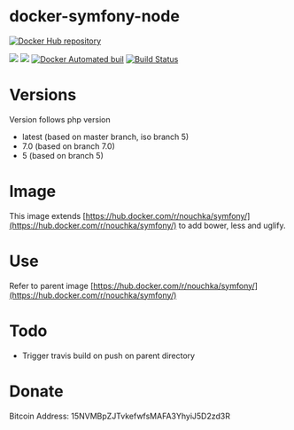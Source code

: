 # docker-symfony-node

[![Docker Hub repository](http://dockeri.co/image/nouchka/symfony-node)](https://registry.hub.docker.com/u/nouchka/symfony-node/)

[![](https://images.microbadger.com/badges/image/nouchka/symfony-node.svg)](https://microbadger.com/images/nouchka/symfony-node "Get your own image badge on microbadger.com")
[![](https://images.microbadger.com/badges/version/nouchka/symfony-node.svg)](https://microbadger.com/images/nouchka/symfony-node "Get your own version badge on microbadger.com")
[![Docker Automated buil](https://img.shields.io/docker/automated/nouchka/symfony-node.svg)](https://hub.docker.com/r/nouchka/symfony-node/)
[![Build Status](https://travis-ci.org/nouchka/docker-symfony-node.svg?branch=master)](https://travis-ci.org/nouchka/docker-symfony-node)

# Versions

Version follows php version

* latest (based on master branch, iso branch 5)
* 7.0 (based on branch 7.0)
* 5 (based on branch 5)

# Image

This image extends [https://hub.docker.com/r/nouchka/symfony/](https://hub.docker.com/r/nouchka/symfony/) to add bower, less and uglify.

# Use

Refer to parent image [https://hub.docker.com/r/nouchka/symfony/](https://hub.docker.com/r/nouchka/symfony/)

# Todo

* Trigger travis build on push on parent directory

# Donate

Bitcoin Address: 15NVMBpZJTvkefwfsMAFA3YhyiJ5D2zd3R
